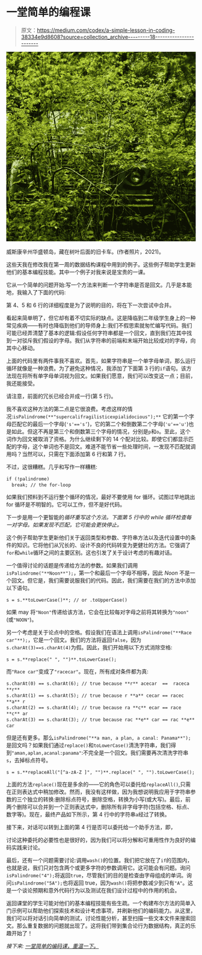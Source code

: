 # 一堂简单的编程课

> 原文：<https://medium.com/codex/a-simple-lesson-in-coding-38334e9d8608?source=collection_archive---------18----------------------->

![](img/cb9bf9c5d34b2508a67172cf0ebff0a8.png)

威斯康辛州华盛顿岛，藏在树叶后面的旧卡车。(作者照片，2021)。

这些天我在修改我在第一周的数据结构课程中用到的例子。这些例子帮助学生更新他们的基本编程技能。其中一个例子对我来说是宝贵的一课。

它从一个简单的问题开始:写一个方法来判断一个字符串是否是回文。几乎是本能地，我输入了下面的代码:

第 4、5 和 6 行的详细程度是为了说明的目的，将在下一次尝试中合并。

看起来简单明了，但它却有着不切实际的缺点。这是降临到二年级学生身上的一种常见疾病——有时也降临到他们的导师身上:我们不假思索就匆忙编写代码。我们可能已经弄清楚了基本的逻辑:假设任何字符串都是一个回文，直到我们在其中找到一对驳斥我们假设的字母。我们从字符串的前端和末端开始比较成对的字母，向其中心移动。

上面的代码里有两件事我不喜欢。首先，如果字符串是一个单字母单词，那么运行循环就像是一种浪费。为了避免这种情况，我添加了下面第 3 行的`if`语句。该方法现在将所有单字母单词视为回文。如果我们愿意，我们可以改变这一点；目前，我还能接受。

请注意，前面的冗长已经合并成一行(第 5 行)。

我不喜欢这种方法的第二点是它很浪费。考虑这样的情况:`isPalindrome(**"supercalifragilisticexpialidocious");**` 它的第一个字母匹配它的最后一个字母(`'s'=='s’`)，它的第二个和倒数第二个字母(`'u'=='u'`)也是如此。但这不再是第三个和倒数第三个字母的情况，分别是`p`和`o`。至此，这个词作为回文被取消了资格。为什么继续剩下的 14 个配对比较。即使它们都显示匹配的字母，这个单词也不是回文。难道不能节省一些处理时间，一发现不匹配就调用吗？当然可以，只需在下面添加第 6 行和第 7 行。

不过，这很糟糕。几乎和写作一样糟糕:

```
if (!palindrome)
  break; // the for-loop
```

如果我们预料到不运行整个循环的情况，最好不要使用 for 循环。试图过早地跳出 for 循环是不明智的。它可以工作，但不是好代码。

下一步是用一个更智能的*循环重写这个方法。下面第 5 行中的 while 循环检查每一对字母。如果发现不匹配，它可能会更快停止。*

这个例子帮助学生更新他们关于返回类型和参数、字符串方法以及迭代设置中的条件的知识。它将他们从冗长的、设计不良的代码转变为更健壮的方法。它强调了`for`和`while`循环之间的主要区别。这也引发了关于设计考虑的有趣对话。

一个值得讨论的话题是传递给方法的参数。如果我们调用`isPalindrome("**Noon**");`，第一个和最后一个字母不相等，因此 *Noon* 不是一个回文。但它是，我们需要说服我们的代码。因此，我们需要在我们的方法中添加以下语句。

```
s = s.**toLowerCase()**; // or .toUpperCase()
```

如果 may 将`"Noon"`传递给该方法，它会在比较每对字母之前将其转换为`"noon"`(或`"NOON"`)。

另一个考虑是关于论点中的空格。假设我们在语法上调用`isPalindrome("**Race car"**);`，它是一个回文。我们的方法将返回`false`，因为`s.charAt(3)==s.charAt(4)`为假。因此，我们开始用以下方式消除空格:

```
s = s.**replace(" ", "")**.toLowerCase();
```

而`"Race car"`变成了`"racecar"`。现在，所有成对条件都为真:

```
s.charAt(0) == s.charAt(6); // true because **r** acecar  ==  raceca **r**
s.charAt(1) == s.charAt(5); // true because r **a** cecar == racec **a** r
s.charAt(2) == s.charAt(4); // true because ra **c** ecar == race **c** ar
s.charAt(3) == s.charAt(3); // true because rac **e** car == rac **e** car
```

但是还有更多。那么`isPalindrome("**a man, a plan, a canal: Panama**");`是回文吗？如果我们通过`replace()`和`toLowerCase()`清洗字符串，我们得到`"aman,aplan,acanal:panama"`:不完全是一个回文。我们需要再次清洗字符串`s`，去掉标点符号。

```
s = s.**replaceAll("[^a-zA-Z ]", "")**.replace(" ", "").toLowerCase();
```

上面的方法`replace()`现在是多余的——它的角色可以委托给`replaceAll()`,只需在正则表达式中稍加修改。然而，我没有这样做，因为我想说明我应用于字符串参数的三个独立的转换:删除标点符号，删除空格，转换为小写(或大写)。最后，前两个删除可以合并到一个正则表达式中，删除所有非字母字符(包括空格、标点、数字等)。现在，最终产品如下所示，第 4 行中的字符串`a`经过了转换。

接下来，对话可以转到上面的第 4 行是否可以委托给一个助手方法，即，

讨论这种委托的必要性也是很好的，因为我们可以将分解和可重用性作为良好的编码实践来讨论。

最后，还有一个问题需要讨论:调用`wash()`的位置。我们把它放在了`if`的范围内，也就是说，我们只对包含两个或更多字符的参数调用它。这可能会有问题。询问`isPalindrome("4");`将返回`true`，尽管我们的目的是检查由字母组成的单词。询问`isPalindrome("5A");`也将返回 true，因为`wash()`将把参数减少到只有`"A"`。这是一个谈论预期和意外代码行为以及测试在我们设计过程中的作用的机会。

返回课堂的学生可能对他们的基本编程技能有些生疏。一个构建布尔方法的简单入门示例可以帮助他们探索技术和设计考虑事项，并刷新他们的编码能力。从这里，我们可以将对话引向简单的测试，讨论性能分析，甚至扫描一些文本文件来搜索回文。那么重复数据的问题就出现了。这将我们带到集合论行为数据结构，真正的乐趣开始了！

*接下来:* [*一堂简单的编码课，重温一下。*](/@leoirakliotis/a-simple-lesson-in-coding-revisited-fbc9add1e599)